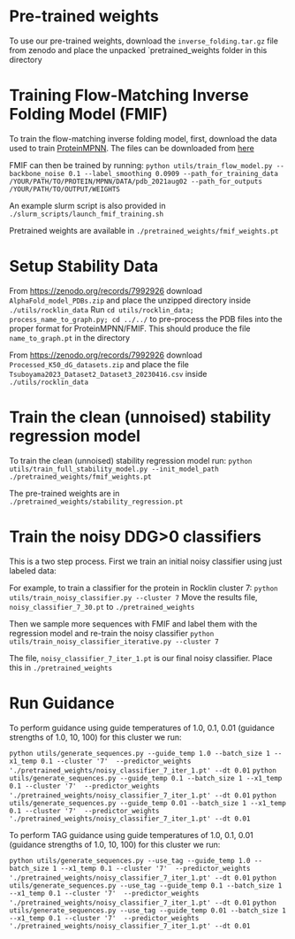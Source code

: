 # Pre-trained weights
To use our pre-trained weights, download the `inverse_folding.tar.gz` file from zenodo and place the unpacked `pretrained_weights folder in this directory

# Training Flow-Matching Inverse Folding Model (FMIF)
To train the flow-matching inverse folding  model, first, download the data used to train [ProteinMPNN](https://github.com/dauparas/ProteinMPNN/tree/main). The files can be downloaded from [here](https://github.com/dauparas/ProteinMPNN/tree/main)

FMIF can then be trained by running:
`python utils/train_flow_model.py --backbone_noise 0.1 --label_smoothing 0.0909 --path_for_training_data /YOUR/PATH/TO/PROTEIN/MPNN/DATA/pdb_2021aug02 --path_for_outputs /YOUR/PATH/TO/OUTPUT/WEIGHTS`

An example slurm script is also provided in `./slurm_scripts/launch_fmif_training.sh`

Pretrained weights are available in `./pretrained_weights/fmif_weights.pt`

# Setup Stability Data
From https://zenodo.org/records/7992926 download `AlphaFold_model_PDBs.zip` and place the unzipped directory inside `./utils/rocklin_data`
Run `cd utils/rocklin_data; process_name_to_graph.py; cd ../../` to pre-process the PDB files into the proper format for ProteinMPNN/FMIF. This should produce the file `name_to_graph.pt` in the directory

From https://zenodo.org/records/7992926 download `Processed_K50_dG_datasets.zip` and place the file `Tsuboyama2023_Dataset2_Dataset3_20230416.csv` inside `./utils/rocklin_data`


# Train the clean (unnoised) stability regression model
To train the clean (unnoised) stability regression model run:
`python utils/train_full_stability_model.py --init_model_path ./pretrained_weights/fmif_weights.pt`

The pre-trained weights are in `./pretrained_weights/stability_regression.pt`

# Train the noisy DDG>0 classifiers
This is a two step process. First we train an initial noisy classifier using just labeled data:

For example, to train a classifier for the protein in Rocklin cluster 7:
`python utils/train_noisy_classifier.py --cluster 7` 
Move the results file, `noisy_classifier_7_30.pt` to `./pretrained_weights`

Then we sample more sequences with FMIF and label them with the regression model and re-train the noisy classifier
`python utils/train_noisy_classifier_iterative.py --cluster 7` 

The file, `noisy_classifier_7_iter_1.pt` is our final noisy classifier. Place this in `./pretrained_weights`

# Run Guidance
To perform guidance using guide temperatures of 1.0, 0.1, 0.01 (guidance strengths of 1.0, 10, 100) for this cluster we run:

`python utils/generate_sequences.py --guide_temp 1.0 --batch_size 1 --x1_temp 0.1 --cluster '7'  --predictor_weights './pretrained_weights/noisy_classifier_7_iter_1.pt' --dt 0.01`
`python utils/generate_sequences.py --guide_temp 0.1 --batch_size 1 --x1_temp 0.1 --cluster '7'  --predictor_weights './pretrained_weights/noisy_classifier_7_iter_1.pt' --dt 0.01`
`python utils/generate_sequences.py --guide_temp 0.01 --batch_size 1 --x1_temp 0.1 --cluster '7'  --predictor_weights './pretrained_weights/noisy_classifier_7_iter_1.pt' --dt 0.01`

To perform TAG guidance using guide temperatures of 1.0, 0.1, 0.01 (guidance strengths of 1.0, 10, 100) for this cluster we run:

`python utils/generate_sequences.py --use_tag --guide_temp 1.0 --batch_size 1 --x1_temp 0.1 --cluster '7'  --predictor_weights './pretrained_weights/noisy_classifier_7_iter_1.pt' --dt 0.01`
`python utils/generate_sequences.py --use_tag --guide_temp 0.1 --batch_size 1 --x1_temp 0.1 --cluster '7'  --predictor_weights './pretrained_weights/noisy_classifier_7_iter_1.pt' --dt 0.01`
`python utils/generate_sequences.py --use_tag --guide_temp 0.01 --batch_size 1 --x1_temp 0.1 --cluster '7'  --predictor_weights './pretrained_weights/noisy_classifier_7_iter_1.pt' --dt 0.01`

